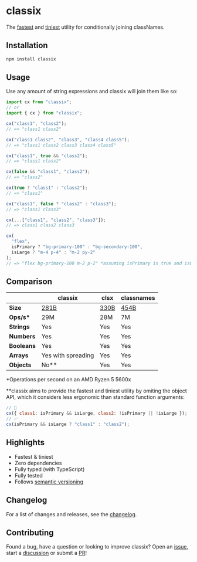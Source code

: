 # classix

The [fastest](#comparison) and [tiniest](#comparison) utility for conditionally joining classNames.

## Installation

```bash
npm install classix
```

## Usage

Use any amount of string expressions and classix will join them like so:

```js
import cx from "classix";
// or
import { cx } from "classix";

cx("class1", "class2");
// => "class1 class2"

cx("class1 class2", "class3", "class4 class5");
// => "class1 class2 class3 class4 class5"

cx("class1", true && "class2");
// => "class1 class2"

cx(false && "class1", "class2");
// => "class2"

cx(true ? "class1" : "class2");
// => "class1"

cx("class1", false ? "class2" : "class3");
// => "class1 class3"

cx(...["class1", "class2", "class3"]);
// => class1 class2 class3

cx(
  "flex",
  isPrimary ? "bg-primary-100" : "bg-secondary-100",
  isLarge ? "m-4 p-4" : "m-2 py-2"
);
// => "flex bg-primary-100 m-2 p-2" *assuming isPrimary is true and isLarge is false
```

## Comparison

|              | classix                                          | clsx                                          | classnames                                          |
| ------------ | ------------------------------------------------ | --------------------------------------------- | --------------------------------------------------- |
| **Size**     | [281B](https://bundlephobia.com/package/classix) | [330B](https://bundlephobia.com/package/clsx) | [454B](https://bundlephobia.com/package/classnames) |
| **Ops/s\***  | 29M                                              | 28M                                           | 7M                                                  |
| **Strings**  | Yes                                              | Yes                                           | Yes                                                 |
| **Numbers**  | Yes                                              | Yes                                           | Yes                                                 |
| **Booleans** | Yes                                              | Yes                                           | Yes                                                 |
| **Arrays**   | Yes with spreading                               | Yes                                           | Yes                                                 |
| **Objects**  | No\*\*                                           | Yes                                           | Yes                                                 |

\*Operations per second on an AMD Ryzen 5 5600x

\*\*classix aims to provide the fastest and tiniest utility by omiting the object API, which it considers less ergonomic than standard function arguments:

```js
// 🚫
cx({ class1: isPrimary && isLarge, class2: !isPrimary || !isLarge });
// ✅
cx(isPrimary && isLarge ? "class1" : "class2");
```

## Highlights

- Fastest & tiniest
- Zero dependencies
- Fully typed (with TypeScript)
- Fully tested
- Follows [semantic versioning](https://semver.org/)

## Changelog

For a list of changes and releases, see the [changelog](https://github.com/alexnault/classix/releases).

## Contributing

Found a bug, have a question or looking to improve classix? Open an [issue](https://github.com/alexnault/classix/issues/new), start a [discussion](https://github.com/alexnault/classix/discussions/new) or submit a [PR](https://github.com/alexnault/classix/fork)!
